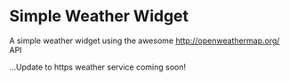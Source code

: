 Simple Weather Widget
=====================

A simple weather widget using the awesome http://openweathermap.org/ API

...Update to https weather service coming soon!
